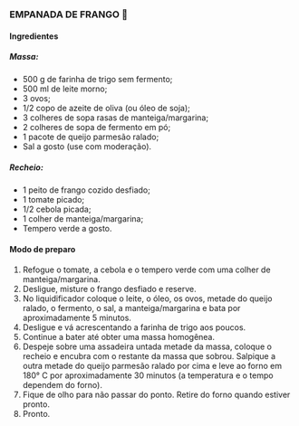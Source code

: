 ### **EMPANADA DE FRANGO** :chicken:

#### Ingredientes

##### *Massa*: 

* 500 g de farinha de trigo sem fermento;
* 500 ml de leite morno;
* 3 ovos;
* 1/2 copo de azeite de oliva (ou óleo de soja);
* 3 colheres de sopa rasas de manteiga/margarina;
* 2 colheres de sopa de fermento em pó;
* 1 pacote de queijo parmesão ralado;
* Sal a gosto (use com moderação).

##### *Recheio*: 

* 1 peito de frango cozido desfiado;
* 1 tomate picado;
* 1/2 cebola picada;
* 1 colher de manteiga/margarina;
* Tempero verde a gosto.

#### Modo de preparo

1. Refogue o tomate, a cebola e o tempero verde com uma colher de manteiga/margarina.
2. Desligue, misture o frango desfiado e reserve.
3. No liquidificador coloque o leite, o óleo, os ovos, metade do queijo ralado, o fermento, o sal, a manteiga/margarina e bata por aproximadamente 5 minutos.
4. Desligue e vá acrescentando a farinha de trigo aos poucos.
5. Continue a bater até obter uma massa homogênea.
6. Despeje sobre uma assadeira untada metade da massa, coloque o recheio e encubra com o restante da massa que sobrou. Salpique a outra metade do queijo parmesão ralado por cima e leve ao forno em 180° C por aproximadamente 30 minutos (a temperatura e o tempo dependem do forno). 
7. Fique de olho para não passar do ponto. Retire do forno quando estiver pronto. 
8. Pronto.
